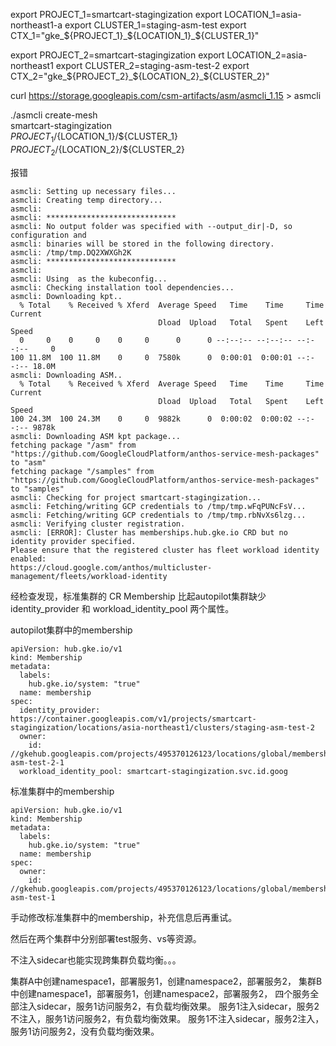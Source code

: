export PROJECT_1=smartcart-stagingization
export LOCATION_1=asia-northeast1-a
export CLUSTER_1=staging-asm-test
export CTX_1="gke_${PROJECT_1}_${LOCATION_1}_${CLUSTER_1}"

export PROJECT_2=smartcart-stagingization
export LOCATION_2=asia-northeast1
export CLUSTER_2=staging-asm-test-2
export CTX_2="gke_${PROJECT_2}_${LOCATION_2}_${CLUSTER_2}"


curl https://storage.googleapis.com/csm-artifacts/asm/asmcli_1.15 > asmcli

./asmcli create-mesh \
    smartcart-stagingization \
    ${PROJECT_1}/${LOCATION_1}/${CLUSTER_1} \
    ${PROJECT_2}/${LOCATION_2}/${CLUSTER_2}

报错
```
asmcli: Setting up necessary files...
asmcli: Creating temp directory...
asmcli:
asmcli: *****************************
asmcli: No output folder was specified with --output_dir|-D, so configuration and
asmcli: binaries will be stored in the following directory.
asmcli: /tmp/tmp.DQ2XWXGh2K
asmcli: *****************************
asmcli:
asmcli: Using  as the kubeconfig...
asmcli: Checking installation tool dependencies...
asmcli: Downloading kpt..
  % Total    % Received % Xferd  Average Speed   Time    Time     Time  Current
                                 Dload  Upload   Total   Spent    Left  Speed
  0     0    0     0    0     0      0      0 --:--:-- --:--:-- --:--:--     0
100 11.8M  100 11.8M    0     0  7580k      0  0:00:01  0:00:01 --:--:-- 18.0M
asmcli: Downloading ASM..
  % Total    % Received % Xferd  Average Speed   Time    Time     Time  Current
                                 Dload  Upload   Total   Spent    Left  Speed
100 24.3M  100 24.3M    0     0  9882k      0  0:00:02  0:00:02 --:--:-- 9878k
asmcli: Downloading ASM kpt package...
fetching package "/asm" from "https://github.com/GoogleCloudPlatform/anthos-service-mesh-packages" to "asm"
fetching package "/samples" from "https://github.com/GoogleCloudPlatform/anthos-service-mesh-packages" to "samples"
asmcli: Checking for project smartcart-stagingization...
asmcli: Fetching/writing GCP credentials to /tmp/tmp.wFqPUNcFsV...
asmcli: Fetching/writing GCP credentials to /tmp/tmp.rbNvXs6lzg...
asmcli: Verifying cluster registration.
asmcli: [ERROR]: Cluster has memberships.hub.gke.io CRD but no identity provider specified.
Please ensure that the registered cluster has fleet workload identity enabled:
https://cloud.google.com/anthos/multicluster-management/fleets/workload-identity
```

经检查发现，标准集群的 CR Membership 比起autopilot集群缺少 identity_provider 和 workload_identity_pool 两个属性。

autopilot集群中的membership
```
apiVersion: hub.gke.io/v1
kind: Membership
metadata:
  labels:
    hub.gke.io/system: "true"
  name: membership
spec:
  identity_provider: https://container.googleapis.com/v1/projects/smartcart-stagingization/locations/asia-northeast1/clusters/staging-asm-test-2
  owner:
    id: //gkehub.googleapis.com/projects/495370126123/locations/global/memberships/staging-asm-test-2-1
  workload_identity_pool: smartcart-stagingization.svc.id.goog
```

标准集群中的membership
```
apiVersion: hub.gke.io/v1
kind: Membership
metadata:
  labels:
    hub.gke.io/system: "true"
  name: membership
spec:
  owner:
    id: //gkehub.googleapis.com/projects/495370126123/locations/global/memberships/staging-asm-test-1
```

手动修改标准集群中的membership，补充信息后再重试。

然后在两个集群中分别部署test服务、vs等资源。

不注入sidecar也能实现跨集群负载均衡。。。


集群A中创建namespace1，部署服务1，创建namespace2，部署服务2，
集群B中创建namespace1，部署服务1，创建namespace2，部署服务2，
四个服务全部注入sidecar，服务1访问服务2，有负载均衡效果。
服务1注入sidecar，服务2不注入，服务1访问服务2，有负载均衡效果。
服务1不注入sidecar，服务2注入，服务1访问服务2，没有负载均衡效果。


